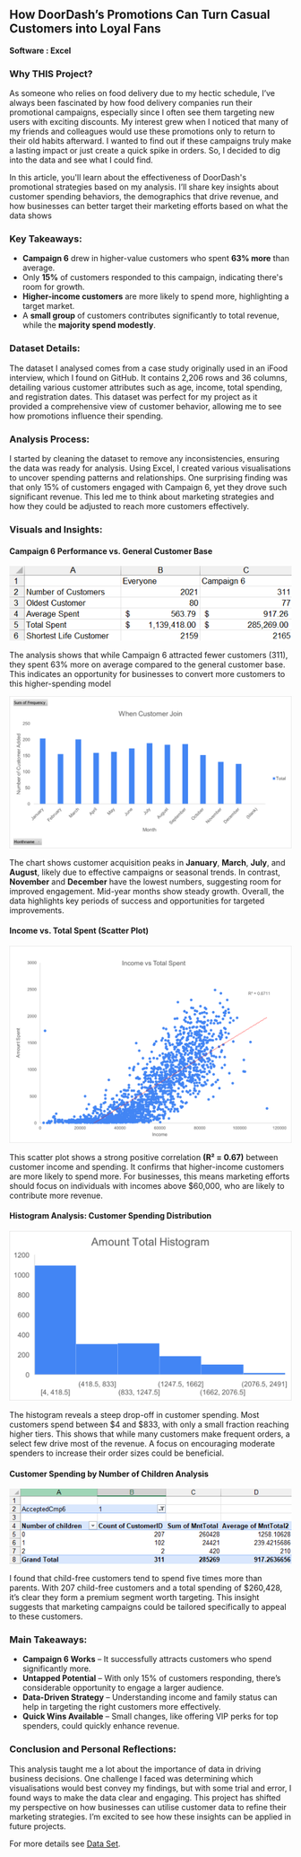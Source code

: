 ## How DoorDash’s Promotions Can Turn Casual Customers into Loyal Fans

**Software : Excel**

### Why THIS Project?

As someone who relies on food delivery due to my hectic schedule, I’ve always been fascinated by how food delivery companies run their promotional campaigns, especially since I often see them targeting new users with exciting discounts. My interest grew when I noticed that many of my friends and colleagues would use these promotions only to return to their old habits afterward. I wanted to find out if these campaigns truly make a lasting impact or just create a quick spike in orders. So, I decided to dig into the data and see what I could find.

In this article, you'll learn about the effectiveness of DoorDash's promotional strategies based on my analysis. I’ll share key insights about customer spending behaviors, the demographics that drive revenue, and how businesses can better target their marketing efforts based on what the data shows

### Key Takeaways:

- **Campaign 6** drew in higher-value customers who spent **63% more** than average.
- Only **15%** of customers responded to this campaign, indicating there's room for growth.
- **Higher-income customers** are more likely to spend more, highlighting a target market.
- A **small group** of customers contributes significantly to total revenue, while the **majority spend modestly**.

### Dataset Details:

The dataset I analysed comes from a case study originally used in an iFood interview, which I found on GitHub. It contains 2,206 rows and 36 columns, detailing various customer attributes such as age, income, total spending, and registration dates. This dataset was perfect for my project as it provided a comprehensive view of customer behavior, allowing me to see how promotions influence their spending.

### Analysis Process:

I started by cleaning the dataset to remove any inconsistencies, ensuring the data was ready for analysis. Using Excel, I created various visualisations to uncover spending patterns and relationships. One surprising finding was that only 15% of customers engaged with Campaign 6, yet they drove such significant revenue. This led me to think about marketing strategies and how they could be adjusted to reach more customers effectively.

### Visuals and Insights:

#### Campaign 6 Performance vs. General Customer Base

<img src="images/Screenshot 2025-05-12 173422.png"/>

The analysis shows that while Campaign 6 attracted fewer customers (311), they spent 63% more on average compared to the general customer base. This indicates an opportunity for businesses to convert more customers to this higher-spending model

<img src="images/picture 3.png"/>

The chart shows customer acquisition peaks in **January**, **March**, **July**, and **August**, likely due to effective campaigns or seasonal trends. In contrast, **November** and **December** have the lowest numbers, suggesting room for improved engagement. Mid-year months show steady growth. Overall, the data highlights key periods of success and opportunities for targeted improvements.

#### Income vs. Total Spent (Scatter Plot)

<img src="images/Picture1.png"/>

This scatter plot shows a strong positive correlation **(R² = 0.67)** between customer income and spending. It confirms that higher-income customers are more likely to spend more. For businesses, this means marketing efforts should focus on individuals with incomes above $60,000, who are likely to contribute more revenue.

#### Histogram Analysis: Customer Spending Distribution

<img src="images/Picture2.png"/>

The histogram reveals a steep drop-off in customer spending. Most customers spend between $4 and $833, with only a small fraction reaching higher tiers. This shows that while many customers make frequent orders, a select few drive most of the revenue. A focus on encouraging moderate spenders to increase their order sizes could be beneficial.

#### Customer Spending by Number of Children Analysis 

<img src="images/Screenshot 2025-05-12 173923.png"/>

I found that child-free customers tend to spend five times more than parents. With 207 child-free customers and a total spending of $260,428, it’s clear they form a premium segment worth targeting. This insight suggests that marketing campaigns could be tailored specifically to appeal to these customers.

### Main Takeaways:

- **Campaign 6 Works** – It successfully attracts customers who spend significantly more.
- **Untapped Potential** – With only 15% of customers responding, there’s considerable opportunity to engage a larger audience.
- **Data-Driven Strategy** – Understanding income and family status can help in targeting the right customers more effectively.
- **Quick Wins Available** – Small changes, like offering VIP perks for top spenders, could quickly enhance revenue.

### Conclusion and Personal Reflections:

This analysis taught me a lot about the importance of data in driving business decisions. One challenge I faced was determining which visualisations would best convey my findings, but with some trial and error, I found ways to make the data clear and engaging. This project has shifted my perspective on how businesses can utilise customer data to refine their marketing strategies. I’m excited to see how these insights can be applied in future projects.


For more details see [Data Set](https://guides.github.com/features/mastering-markdown/).
